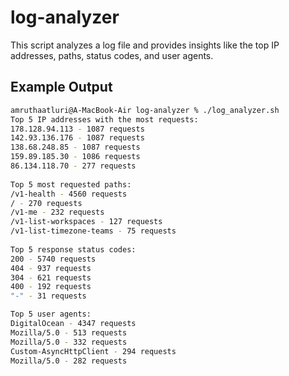 # log-analyzer
This script analyzes a log file and provides insights like the top IP addresses, paths, status codes, and user agents.

## Example Output

```bash
amruthaatluri@A-MacBook-Air log-analyzer % ./log_analyzer.sh     
Top 5 IP addresses with the most requests:
178.128.94.113 - 1087 requests
142.93.136.176 - 1087 requests
138.68.248.85 - 1087 requests
159.89.185.30 - 1086 requests
86.134.118.70 - 277 requests
 
Top 5 most requested paths:
/v1-health - 4560 requests
/ - 270 requests
/v1-me - 232 requests
/v1-list-workspaces - 127 requests
/v1-list-timezone-teams - 75 requests
 
Top 5 response status codes:
200 - 5740 requests
404 - 937 requests
304 - 621 requests
400 - 192 requests
"-" - 31 requests

Top 5 user agents:
DigitalOcean - 4347 requests
Mozilla/5.0 - 513 requests
Mozilla/5.0 - 332 requests
Custom-AsyncHttpClient - 294 requests
Mozilla/5.0 - 282 requests
